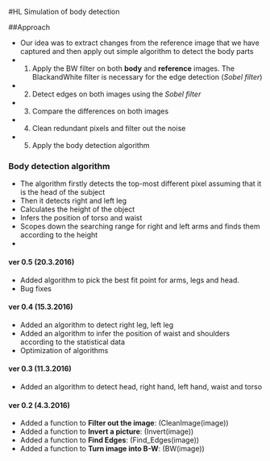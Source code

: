 #HL Simulation of body detection

##Approach

- Our idea was to extract changes from the reference image that we have captured and then apply out simple algorithm to detect the body parts
- 1. Apply the BW filter on both __body__ and __reference__ images. The BlackandWhite filter is necessary for the edge detection (_Sobel filter_)
- 2. Detect edges on both images using the _Sobel filter_
- 3. Compare the differences on both images
- 4. Clean redundant pixels and filter out the noise
- 5. Apply the body detection algorithm

### Body detection algorithm
- The algorithm firstly detects the top-most different pixel assuming that it is the head of the subject
- Then it detects right and left leg
- Calculates the height of the object
- Infers the position of torso and waist
- Scopes down the searching range for right and left arms and finds them according to the height
- 
#### ver 0.5 (20.3.2016)
- Added algorithm to pick the best fit point for arms, legs and head. 
- Bug fixes

#### ver 0.4 (15.3.2016)
- Added an algorithm to detect right leg, left leg
- Added an algorithm to infer the position of waist and shoulders according to the statistical data
- Optimization of algorithms

#### ver 0.3 (11.3.2016)
- Added an algorithm to detect head, right hand, left hand, waist and torso

#### ver 0.2 (4.3.2016)
- Added a function to __Filter out the image__:  (CleanImage(image))
- Added a function to __Invert a picture__: (Invert(image))
- Added a function to __Find Edges__: (Find_Edges(image))
- Added a function to __Turn image into B-W__: (BW(image))
